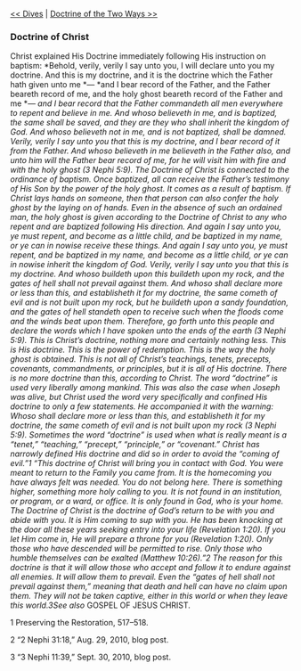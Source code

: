 [<< Dives](Dives)  |  [Doctrine of the Two Ways >>](Doctrine%20of%20the%20Two%20Ways)

### Doctrine of Christ
Christ explained His Doctrine immediately following His instruction on baptism: *Behold, verily, verily I say unto you, I will declare unto you my doctrine. And this is my doctrine, and it is the doctrine which the Father hath given unto me *— *and I bear record of the Father, and the Father beareth record of me, and the holy ghost beareth record of the Father and me *— *and I bear record that the Father commandeth all men everywhere to repent and believe in me. And whoso believeth in me, and is baptized, the same shall be saved, and they are they who shall inherit the kingdom of God. And whoso believeth not in me, and is not baptized, shall be damned. Verily, verily I say unto you that this is my doctrine, and I bear record of it from the Father. And whoso believeth in me believeth in the Father also, and unto him will the Father bear record of me, for he will visit him with fire and with the holy ghost *(3 Nephi 5:9). The Doctrine of Christ is connected to the ordinance of baptism. Once baptized, all can receive the Father’s testimony of His Son by the power of the holy ghost. It comes as a result of baptism. If Christ lays hands on someone, then that person can also confer the holy ghost by the laying on of hands. Even in the absence of such an ordained man, the holy ghost is given according to the Doctrine of Christ to any who repent and are baptized following His direction. *And again I say unto you, ye must repent, and become as a little child, and be baptized in my name, or ye can in nowise receive these things. And again I say unto you, ye must repent, and be baptized in my name, and become as a little child, or ye can in nowise inherit the kingdom of God. Verily, verily I say unto you that this is my doctrine. And whoso buildeth upon this buildeth upon my rock, and the gates of hell shall not prevail against them. And whoso shall declare more or less than this, and establisheth it for my doctrine, the same cometh of evil and is not built upon my rock, but he buildeth upon a sandy foundation, and the gates of hell standeth open to receive such when the floods come and the winds beat upon them. Therefore, go forth unto this people and declare the words which I have spoken unto the ends of the earth* (3 Nephi 5:9). This is Christ’s doctrine, nothing more and certainly nothing less. This is His doctrine. This is the power of redemption. This is the way the holy ghost is obtained. This is not all of Christ’s teachings, tenets, precepts, covenants, commandments, or principles, but it is all of His doctrine. There is no more doctrine than this, according to Christ. The word “doctrine” is used very liberally among mankind. This was also the case when Joseph was alive, but Christ used the word very specifically and confined His doctrine to only a few statements. He accompanied it with the warning: *Whoso shall declare more or less than this, and establisheth it for my doctrine, the same cometh of evil and is not built upon my rock* (3 Nephi 5:9). Sometimes the word “doctrine” is used when what is really meant is a “tenet,” “teaching,” “precept,” “principle,” or “covenant.” Christ has narrowly defined His doctrine and did so in order to avoid the “coming of evil*.”*1 “This doctrine of Christ will bring you in contact with God. You were meant to return to the Family you came from. It is the homecoming you have always felt was needed. You do not belong here. There is something higher, something more holy calling to you. It is not found in an institution, or program, or a ward, or office. It is only found in God, who is your home. The Doctrine of Christ is the doctrine of God’s return to be with you and abide with you. It is Him coming to sup with you. He has been knocking at the door all these years seeking entry into your life (Revelation 1:20). If you let Him come in, He will prepare a throne for you (Revelation 1:20). Only those who have descended will be permitted to rise. Only those who humble themselves can be exalted (Matthew 10:26).”2 The reason for this doctrine is that it will allow those who accept and follow it to endure against all enemies. It will allow them to prevail. Even the “gates of hell shall not prevail against them,” meaning that death and hell can have no claim upon them. They will not be taken captive, either in this world or when they leave this world.3*See also* GOSPEL OF JESUS CHRIST.



1 Preserving the Restoration, 517–518.


2 “2 Nephi 31:18,” Aug. 29, 2010, blog post.


3 “3 Nephi 11:39,” Sept. 30, 2010, blog post.